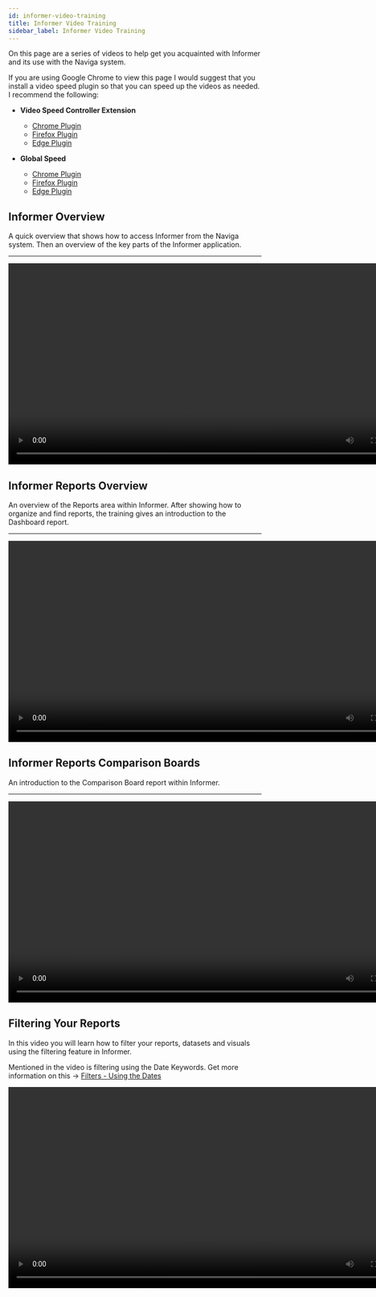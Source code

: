 ```yaml
---
id: informer-video-training
title: Informer Video Training
sidebar_label: Informer Video Training
---
```




On this page are a series of videos to help get you acquainted with Informer and its use with the Naviga system.

If you are using Google Chrome to view this page I would suggest that you install a video speed plugin so that you can speed up the videos as needed.  I recommend the following:

- **Video Speed Controller Extension**

  - [Chrome Plugin](https://chrome.google.com/webstore/detail/video-speed-controller/nffaoalbilbmmfgbnbgppjihopabppdk)
  - [Firefox Plugin](https://addons.mozilla.org/en-US/firefox/addon/videospeed/)
  - [Edge Plugin](https://microsoftedge.microsoft.com/addons/detail/video-speed-control/mfoipakdadgplilpebhnebgafaoofblh)

- **Global Speed**

  - [Chrome Plugin](https://chrome.google.com/webstore/detail/global-speed-youtube-netf/jpbjcnkcffbooppibceonlgknpkniiff)
  - [Firefox Plugin](https://addons.mozilla.org/firefox/addon/global-speed/)
  - [Edge Plugin](https://microsoftedge.microsoft.com/addons/detail/mjhlabbcmjflkpjknnicihkfnmbdfced)

  

## Informer Overview

A quick overview that shows how to access Informer from the Naviga system.  Then an overview of the key parts of the Informer application.

---

<div>
  <video width="800px" controls>
  <source src="../assets/videos/001-Informer-Introduction.mp4"/>
</video>
</div>

## Informer Reports Overview

An overview of the Reports area within Informer.  After showing how to organize and find reports, the training gives an introduction to the Dashboard report.

---

<div>
  <video width="800px" controls>
  <source src="../assets/videos/002-Informer-ReportsArea-Overview.mp4"/>
</video>
</div>



## Informer Reports Comparison Boards

An introduction to the Comparison Board report within Informer.

---

<div>
  <video width="800px" controls>
  <source src="../assets/videos/003-Informer-ReportsArea-ComparisonBoard.mp4"/>
</video>
</div>

## Filtering Your Reports

In this video you will learn how to filter your reports, datasets and visuals using the filtering feature in Informer.

Mentioned in the video is filtering using the Date Keywords.  Get more information on this -> [Filters - Using the Dates](./informer-basics/#filters---using-the-dates)

<div>
  <video width="800px" controls>
  <source src="../assets/videos/004-Informer-Filtering.mp4"/>
</video>
</div>

